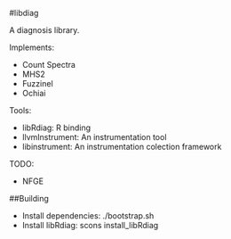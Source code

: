 #libdiag

A diagnosis library.

Implements:

 - Count Spectra
 - MHS2
 - Fuzzinel
 - Ochiai

Tools:

 - libRdiag: R binding
 - llvmInstrument: An instrumentation tool
 - libinstrument: An instrumentation colection framework

TODO:
 - NFGE

##Building

 - Install dependencies: ./bootstrap.sh
 - Install libRdiag: scons install_libRdiag
